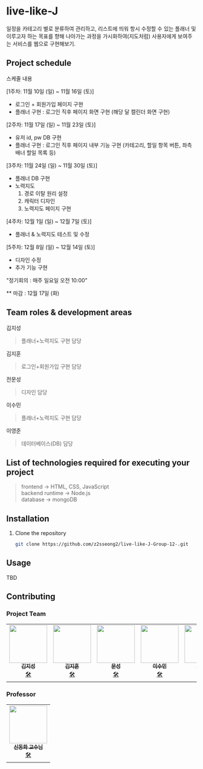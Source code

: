 # live-like-J

일정을 카테고리 별로 분류하여 관리하고, 리스트에 띄워 항시 수정할 수 있는 플래너 및 이루고자 하는 목표를 향해 나아가는 과정을 가시화하여(지도처럼) 사용자에게 보여주는 서비스를 웹으로 구현해보기.

## Project schedule

스케줄 내용<br/>

[1주차: 11월 10일 (일) ~ 11월 16일 (토)]
- 로그인 + 회원가입 페이지 구현
- 플래너 구현 : 로그인 직후 페이지 화면 구현 (해당 달 캘린더 화면 구현)

[2주차: 11월 17일 (일) ~ 11월 23일 (토)]
- 유저 id, pw DB 구현
- 플래너 구현 : 로그인 직후 페이지 내부 기능 구현 (카테고리, 할일 항목 버튼, 좌측배너 할일 목록 등)

[3주차: 11월 24일 (일) ~ 11월 30일 (토)]
- 플래너 DB 구현
- 노력지도 
  1) 경로 이탈 원리 설정
  2) 캐릭터 디자인
  3) 노력지도 페이지 구현

[4주차: 12월 1일 (일) ~ 12월 7일 (토)]
- 플래너 & 노력지도 테스트 및 수정

[5주차: 12월 8일 (일) ~ 12월 14일 (토)]
- 디자인 수정
- 추가 기능 구현

"정기회의 : 매주 일요일 오전 10:00"

** 마감 : 12월 17일 (화)

## Team roles & development areas

김지성<br/>
> 플래너+노력지도 구현 담당

김지훈<br/>
> 로그인+회원가입 구현 담당

전문성<br/>
> 디자인 담당

이수민<br/>
> 플래너+노력지도 구현 담당

이영준
> 데이터베이스(DB) 담당

## List of technologies required for executing your project

> frontend -> HTML, CSS, JavaScript<br/>
> backend runtime -> Node.js<br/>
> database -> mongoDB<br/>

## Installation

1. Clone the repository
    ```bash
    git clone https://github.com/z2sseong2/live-like-J-Group-12-.git
    ```
## Usage

TBD

## Contributing

### Project Team

<table>
<tr>
<td align="center">
<a href="https://github.com/z2sseong2">
<img src="https://avatars.githubusercontent.com/z2sseong2" width="100px;" alt=""/><br/>
<sub><b>김지성</b></sub></a><br/>
<a href="https://github.com/z2sseong2" title="Code">🛠️</a> 
</td>
<td align="center">
<a href="https://github.com/kimjihoon418">
<img src="https://avatars.githubusercontent.com/kimjihoon418" width="100px;" alt=""/><br/>
<sub><b>김지훈</b></sub></a><br/>
<a href="https://github.com/kimjihoon418" title="Code">🛠️</a> 
</td>
<td align="center">
<a href="https://github.com/msj-123">
<img src="https://avatars.githubusercontent.com/msj-123" width="100px;" alt=""/><br/>
<sub><b>문성</b></sub></a><br/>
<a href="https://github.com/msj-123" title="Code">🛠️</a> 
</td>
<td align="center">
<a href="https://github.com/isum450">
<img src="https://avatars.githubusercontent.com/isum450" width="100px;" alt=""/><br/>
<sub><b>이수민</b></sub></a><br/>
<a href="https://github.com/isum450" title="Code">🛠️</a> 
</td>
<td align="center">
<a href="https://github.com/lee990324">
<img src="https://avatars.githubusercontent.com/lee990324" width="100px;" alt=""/><br/>
<sub><b>이영준</b></sub></a><br/>
<a href="https://github.com/lee990324" title="Code">🛠️</a> 
</td>
</tr>
</table>

### Professor

<table>
<tr>
<td align="center">
<a href="https://github.com/kw-dhshin">
<img src="https://avatars.githubusercontent.com/kw-dhshin" width="100px;" alt=""/><br/>
<sub><b>신동화 교수님</b></sub></a><br/>
<a href="https://github.com/kw-dhshin" title="Code">🛠️</a> 
</td>
</tr>
</table>
